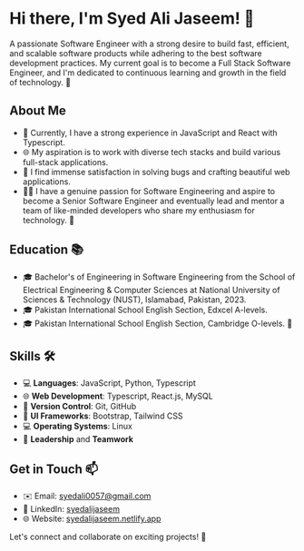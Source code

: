 # Hi there, I'm Syed Ali Jaseem! 👋

A passionate Software Engineer with a strong desire to build fast, efficient, and scalable software products while adhering to the best software development practices. My current goal is to become a Full Stack Software Engineer, and I'm dedicated to continuous learning and growth in the field of technology. 🚀

## About Me
- 💼 Currently, I have a strong experience in JavaScript and React with Typescript.
- 🌐 My aspiration is to work with diverse tech stacks and build various full-stack applications.
- 🚀 I find immense satisfaction in solving bugs and crafting beautiful web applications.
- 👨‍💻 I have a genuine passion for Software Engineering and aspire to become a Senior Software Engineer and eventually lead and mentor a team of like-minded developers who share my enthusiasm for technology. 🚀

## Education 📚
- 🎓 Bachelor's of Engineering in Software Engineering from the School of Electrical Engineering & Computer Sciences at National University of Sciences & Technology (NUST), Islamabad, Pakistan, 2023.
- 🎓 Pakistan International School English Section, Edxcel A-levels.
- 🎓 Pakistan International School English Section, Cambridge O-levels. 📖

## Skills 🛠️
- 💻 **Languages**: JavaScript, Python, Typescript
- 🌐 **Web Development**: Typescript, React.js, MySQL
- 📡 **Version Control**: Git, GitHub
- 🎨 **UI Frameworks**: Bootstrap, Tailwind CSS
- 💻 **Operating Systems**: Linux
- 👥 **Leadership** and **Teamwork**

## Get in Touch 📫
- ✉️ Email: [syedali0057@gmail.com](mailto:syedali0057@gmail.com)
- 🔗 LinkedIn: [syedalijaseem](https://www.linkedin.com/in/syedalijaseem/)
- 🌐 Website: [syedalijaseem.netlify.app](https://syedalijaseem.netlify.app/)

Let's connect and collaborate on exciting projects! 🚀
